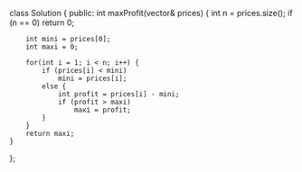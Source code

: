class Solution {
public:
    int maxProfit(vector<int>& prices) {
        int n = prices.size();
        if (n == 0) return 0;

        int mini = prices[0];
        int maxi = 0;

        for(int i = 1; i < n; i++) {
            if (prices[i] < mini)
                mini = prices[i];
            else {
                int profit = prices[i] - mini;
                if (profit > maxi)
                    maxi = profit;
            }
        }
        return maxi;
    }
};
